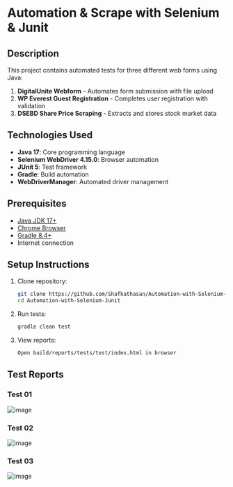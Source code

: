 # Automation & Scrape with Selenium & Junit

## Description
This project contains automated tests for three different web forms using Java:
1. **DigitalUnite Webform** - Automates form submission with file upload
2. **WP Everest Guest Registration** - Completes user registration with validation
3. **DSEBD Share Price Scraping** - Extracts and stores stock market data

## Technologies Used
- **Java 17**: Core programming language
- **Selenium WebDriver 4.15.0**: Browser automation
- **JUnit 5**: Test framework
- **Gradle**: Build automation
- **WebDriverManager**: Automated driver management

## Prerequisites
- [Java JDK 17+](https://adoptium.net/)
- [Chrome Browser](https://www.google.com/chrome/)
- [Gradle 8.4+](https://gradle.org/install/)
- Internet connection

## Setup Instructions
1. Clone repository:
   ```bash
   git clone https://github.com/Shafkathasan/Automation-with-Selenium-Junit.git
   cd Automation-with-Selenium-Junit
2. Run tests:
    ```bash
    gradle clean test
3. View reports:
    ```bash
    Open build/reports/tests/test/index.html in browser

## Test Reports
### Test 01
![image](https://github.com/user-attachments/assets/c70d3523-9475-4038-94b8-d8b933f192a9)

### Test 02
![image](https://github.com/user-attachments/assets/0dfc5af9-0e5d-471e-8749-cafad4d4aeb7)

### Test 03
![image](https://github.com/user-attachments/assets/9e9f52ef-c9fc-4605-b033-08cdd331dbf1)
